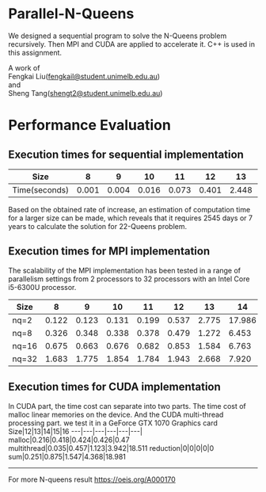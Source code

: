 # Parallel-N-Queens

We designed a sequential program to solve the N-Queens problem recursively. Then MPI and CUDA are applied to accelerate it. C++ is used in this assignment.

A work of  
Fengkai Liu(fengkail@student.unimelb.edu.au)  
and  
Sheng Tang(shengt2@student.unimelb.edu.au)    
# Performance Evaluation
## Execution times for sequential implementation
Size | 8|9|10|11|12|13|14|15|16
---|---|---|---|---|---|---|---|---|---|
Time(seconds)|0.001|0.004|0.016|0.073|0.401|2.448|16.191|115.911|839.930|  

Based on the obtained rate of increase, an estimation of computation time for a larger size can be made, which reveals that it requires 2545 days or 7 years to calculate the solution for 22-Queens problem.

## Execution times for MPI implementation
The scalability of the MPI implementation has been tested in a range of parallelism settings from 2 processors to 32 processors with an Intel Core i5-6300U processor.

Size | 8|9|10|11|12|13|14|15|16
---|---|---|---|---|---|---|---|---|---|
nq=2|0.122|0.123|0.131|0.199|0.537|2.775|17.986|130.382|985.94|  
nq=8|0.326|0.348|0.338|0.378|0.479|1.272|6.453|44.454|322.97|  
nq=16|0.675|0.663|0.676|0.682|0.853|1.584|6.763|44.634|326.32|  
nq=32|1.683|1.775|1.854|1.784|1.943|2.668|7.920|46.28|328.84|  

## Execution times for CUDA implementation
In CUDA part, the time cost can separate into two parts. The time cost of malloc linear memories on the device. And the CUDA multi-thread processing part. we test it in a GeForce GTX 1070 Graphics card
Size|12|13|14|15|16
---|---|---|---|---|---|
malloc|0.216|0.418|0.424|0.426|0.47
multithread|0.035|0.457|1.123|3.942|18.511
reduction|0|0|0|0|0
sum|0.251|0.875|1.547|4.368|18.981


---
For more N-queens result
https://oeis.org/A000170
